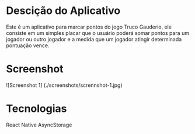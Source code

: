 # Descição do Aplicativo

Este é um aplicativo para marcar pontos do jogo Truco Gauderio, ele consiste em um simples placar que o usuário poderá somar pontos para um jogador ou outro jogador e a medida que um jogador atingir determinada pontuação vence.



# Screenshot
![Screenshot 1]
(./screenshots/scrennshot-1.jpg)

# Tecnologias

React Native
AsyncStorage
